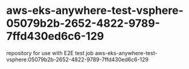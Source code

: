 # aws-eks-anywhere-test-vsphere-05079b2b-2652-4822-9789-7ffd430ed6c6-129
repository for use with E2E test job aws-eks-anywhere-test-vsphere:05079b2b-2652-4822-9789-7ffd430ed6c6-129
